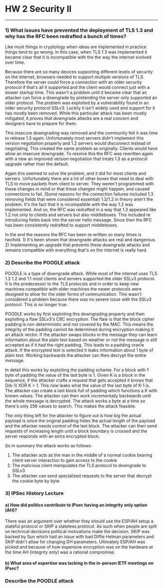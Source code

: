 # HW 2 Security II
---

### 1) What issues have prevented the deployment of TLS 1.3 and why has the RFC been redrafted a bunch of times?

Like most things in cryptology when ideas are implemented in practice things tend to go wrong. In this case, when TLS 1.3 was implemented it became clear that it is
incompatible with the the way the internet evolved over time.

Because there are so many devices supporting different levels of security on the internet, browsers needed
to support multiple versions of TLS. Therefore the server could force a connection with an older security protocol if that's all it supported and the client would connect just with a slower startup time. This wasn't a problem until it became clear that an attacker can force a downgrade by pretending the server only supported an older protocol. The problem was exploited by a vulnerability found in an older security protocol SSLv3. Luckily it isn't widely used and support for it has mostly been removed. While this particular attack has been mostly mitigated, it proves that downgrade attacks are a real concern and designers have to prepare for them.

This insecure downgrading was removed and the community felt it was time to release 1.3 again. Unfortunately most servers didn't implement this version negotiation properly and 1.2 servers would disconnect instead of negotiating. This created the same problem as originally. Clients would have allow an insecure downgrade. To resolve this the RFC was rewritten again with a new an improved version negotiation that treats 1.3 as a protocol upgrade rather than the default.

Again this seemed to solve the problem, and it did for most clients and servers. Unfortunately there are a lot of other boxes that need to deal with TLS to move packets from client to server. They weren't programmed with these changes in mind or that these changes might happen, and caused connections to fail. (Some reasons for the connection failures included 1.3 removing fields that were considered essential) 1.3/1.2 in theory aren't the problem. It's the fact that it is incompatible with the way 1.2 was implemented. And so, the RFC was redrafted in a way that 1.3 appeared like 1.2 not only to clients and servers but also middleboxes. This included re introducing fields back into the server hello message. Since then the RFC has been consistently redrafted to support middleboxes.

In the end the reasons the RFC has been re written so many times is twofold. 1) It's been shown that downgrade attacks are real and dangerous. 2) Implementing an upgrade that prevents these downgrade attacks and remains compatible with everything that's on the internet is really hard.   

### 2) Describe the POODLE attack
POODLE is a type of downgrade attack. While most of the internet uses TLS 1.3 1.2 and 1.1 most clients and servers supported the older SSLv3 protocol. It is the predecessor to the TLS protocols and in order to keep new machines compatible with older machines the newer protocols were designed to allow for the older forms of communication.
This wasn't considered a problem because there was no severe issue with the SSLv3 protocol. This is no longer true.

POODLE works by first exploiting this downgrading property and then exploiting a flaw SSLv3's CBC encryption. The flaw is that the block cipher padding
is non deterministic and not covered by the MAC. This means the integrity of the padding cannot be determined during encryption making it an attack vector.
If the attacker swaps blocks in the message they can learn information about the plain text based on weather or not the message is still accepted as if it had the right padding. This leads to a padding oracle attack. If the encrypted text is selected it leaks information about 1 byte of plain text. Working backwards the attacker can then decrypt the entire message.

In detail this works by exploiting the padding scheme. For a block with 1 byte of padding the value of the last byte is 1. Given K is a block in the sequence, if the attacker crafts a request that gets accepted it knows that D(k-1) XOR K = 1. This now leaks what the value of the last byte of K-1 is. The attacker can create a last block full of padding which functions a K with known values. The attacker can then work incrementally backwards until the whole message is decrypted. The attack works a byte at a time so there's only 256 values to search. This makes the attack feasible.

The only thing left for the attacker to figure out is how big the actual payload is since the original padding hides the actual length of the payload and the attacker needs control of the last block. The attacker can then send requests of increasing length until a block boundary is crossed and the server responds with an extra encrypted block.

So in summary the attack works as follows:
1) The attacker acts as the man in the middle of a normal cookie bearing client server interaction to gain access to the cookie
2) The malicious client manipulates the TLS protocol to downgrade to SSLv3
3) The attacker can send specialized requests to the server that decrypt the cookie byte by byte

### 3) IPSec History Lecture
#### a) How did politics contribute to IPsec having an integrity only option (AH)?
There was an argument over whether they should use the ESP/AH setup a stateful protocol or SKIP a stateless protocol. As such when people are split on technical decisions political motivations make the decision. SKIP was backed by Sun which had an issue with bad Diffie Helman parameters and SKIP didn't allow for changing DH parameters. Ultimately ESP/AH was picked and because of how expensive encryption was on the hardware at the time AH (integrity only) was a rational compromise.

#### b) What area of expertise was lacking in the in-person IETF meetings on IPsec?


















### Describe the POODLE attack
